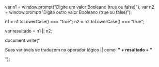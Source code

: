 var n1 = window.prompt("Digite um valor Booleano (true ou false)");
var n2 = window.prompt("Digite outro valor Booleano (true ou false)");


n1 = n1.toLowerCase() === "true";
n2 = n2.toLowerCase() === "true";


var resultado = n1 || n2;


document.write("<p>Suas variáveis se traduzem no operador lógico || como: <strong>" + resultado + "</strong></p>");
